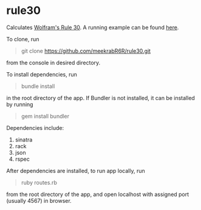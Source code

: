 rule30
======

Calculates [Wolfram's Rule 30](http://en.wikipedia.org/wiki/Rule_30). A running example can be found [here](http://polar-reaches-9291.herokuapp.com/).



To clone, run
> git clone https://github.com/meekrabR6R/rule30.git 

from the console in desired directory.

To install dependencies, run
> bundle install

in the root directory of the app. If Bundler is not installed, it can be installed by running
> gem install bundler

Dependencies include:
1. sinatra
2. rack
3. json
4. rspec

After dependencies are installed, to run app locally, run
> ruby routes.rb

from the root directory of the app, and open localhost with assigned port (usually 4567) in browser.

